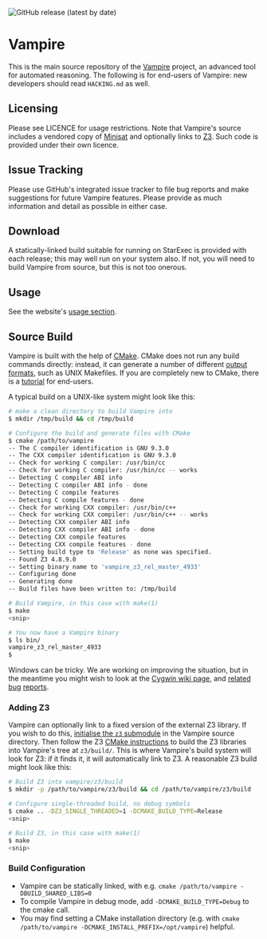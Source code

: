 ![GitHub release (latest by date)](https://img.shields.io/github/v/release/vprover/vampire)

# Vampire
This is the main source repository of the [Vampire](https://vprover.github.io) project, an advanced tool for automated reasoning.
The following is for end-users of Vampire: new developers should read `HACKING.md` as well.

## Licensing
Please see LICENCE for usage restrictions.
Note that Vampire's source includes a vendored copy of [Minisat](http://minisat.se/) and optionally links to [Z3](https://github.com/Z3Prover/z3).
Such code is provided under their own licence.

## Issue Tracking
Please use GitHub's integrated issue tracker to file bug reports and make suggestions for future Vampire features.
Please provide as much information and detail as possible in either case.

## Download
A statically-linked build suitable for running on StarExec is provided with each release; this may well run on your system also.
If not, you will need to build Vampire from source, but this is not too onerous.

## Usage
See the website's [usage section](https://vprover.github.io/usage.html).

## Source Build
Vampire is built with the help of [CMake](cmake.org).
CMake does not run any build commands directly: instead, it can generate a number of different [output formats](https://cmake.org/cmake/help/latest/manual/cmake-generators.7.html), such as UNIX Makefiles.
If you are completely new to CMake, there is a [tutorial](https://cmake.org/cmake/help/latest/guide/user-interaction/index.html) for end-users.

A typical build on a UNIX-like system might look like this:
```sh
# make a clean directory to build Vampire into
$ mkdir /tmp/build && cd /tmp/build

# Configure the build and generate files with CMake
$ cmake /path/to/vampire
-- The C compiler identification is GNU 9.3.0
-- The CXX compiler identification is GNU 9.3.0
-- Check for working C compiler: /usr/bin/cc
-- Check for working C compiler: /usr/bin/cc -- works
-- Detecting C compiler ABI info
-- Detecting C compiler ABI info - done
-- Detecting C compile features
-- Detecting C compile features - done
-- Check for working CXX compiler: /usr/bin/c++
-- Check for working CXX compiler: /usr/bin/c++ -- works
-- Detecting CXX compiler ABI info
-- Detecting CXX compiler ABI info - done
-- Detecting CXX compile features
-- Detecting CXX compile features - done
-- Setting build type to 'Release' as none was specified.
-- Found Z3 4.8.9.0
-- Setting binary name to 'vampire_z3_rel_master_4933'
-- Configuring done
-- Generating done
-- Build files have been written to: /tmp/build

# Build Vampire, in this case with make(1)
$ make
<snip>

# You now have a Vampire binary
$ ls bin/
vampire_z3_rel_master_4933
$
```

Windows can be tricky. We are working on improving the situation, but in the meantime you might wish to look at the [Cygwin wiki page](https://github.com/vprover/vampire/wiki/Cygwin), and [related](https://github.com/vprover/vampire/issues/462) [bug](https://github.com/vprover/vampire/issues/318) [reports](https://github.com/vprover/vampire/issues/282).

### Adding Z3
Vampire can optionally link to a fixed version of the external Z3 library.
If you wish to do this, [initialise the `z3` submodule](https://git-scm.com/book/en/v2/Git-Tools-Submodules#_cloning_submodules) in the Vampire source directory.
Then follow the Z3 [CMake instructions](https://github.com/Z3Prover/z3/blob/master/README-CMake.md) to build the Z3 libraries into Vampire's tree at `z3/build/`.
This is where Vampire's build system will look for Z3: if it finds it, it will automatically link to Z3.
A reasonable Z3 build might look like this:
```sh
# Build Z3 into vampire/z3/build
$ mkdir -p /path/to/vampire/z3/build && cd /path/to/vampire/z3/build

# Configure single-threaded build, no debug symbols
$ cmake .. -DZ3_SINGLE_THREADED=1 -DCMAKE_BUILD_TYPE=Release
<snip>

# Build Z3, in this case with make(1)
$ make
<snip>
```

### Build Configuration
* Vampire can be statically linked, with e.g. `cmake /path/to/vampire -DBUILD_SHARED_LIBS=0`
* To compile Vampire in debug mode, add `-DCMAKE_BUILD_TYPE=Debug` to the cmake call.
* You may find setting a CMake installation directory (e.g. with `cmake /path/to/vampire -DCMAKE_INSTALL_PREFIX=/opt/vampire`) helpful.

